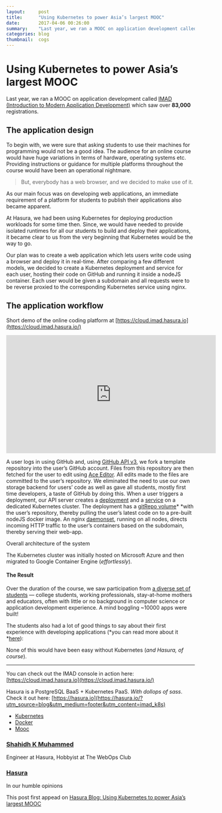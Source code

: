 ```yaml
---
layout:     post
title:      "Using Kubernetes to power Asia’s largest MOOC"
date:       2017-04-06 00:26:00
summary:    "Last year, we ran a MOOC on application development called IMAD (Introduction to Modern Application Development) which saw over 83,000 registrations."
categories: blog
thumbnail:  cogs
---
```


# Using Kubernetes to power Asia’s largest MOOC

Last year, we ran a MOOC on application development called [IMAD (Introduction
to Modern Application Development)](http://imad.tech/) which saw over **83,000**
registrations.

## The application design

To begin with, we were sure that asking students to use their machines for
programming would not be a good idea. The audience for an online course would
have huge variations in terms of hardware, operating systems etc. Providing
instructions or guidance for multiple platforms throughout the course would have
been an operational nightmare.

> But, everybody has a web browser, and we decided to make use of it.

As our main focus was on developing web applications, an immediate requirement
of a platform for students to publish their applications also became apparent.

At Hasura, we had been using Kubernetes for deploying production workloads for
some time then. Since, we would have needed to provide isolated runtimes for all
our students to build and deploy their applications, it became clear to us from
the very beginning that Kubernetes would be the way to go.

Our plan was to create a web application which lets users write code using a
browser and deploy it in real-time. After comparing a few different models, we
decided to create a Kubernetes deployment and service for each user, hosting
their code on GitHub and running it inside a nodeJS container. Each user would
be given a subdomain and all requests were to be reverse proxied to the
corresponding Kubernetes service using nginx.

## The application workflow

<span class="figcaption_hack">Short demo of the online coding platform at
[https://cloud.imad.hasura.io](https://cloud.imad.hasura.io/)</span>

<iframe width="560" height="315" src="https://www.youtube.com/embed/5bF6wQr_9_Y?ecver=1" frameborder="0" allowfullscreen></iframe>

A user logs in using GitHub and, using [GitHub API
v3](https://developer.github.com/v3/), we fork a template repository into the
user’s GitHub account. Files from this repository are then fetched for the user
to edit using [Ace Editor](https://ace.c9.io/). All edits made to the files are
committed to the user’s repository. We eliminated the need to use our own
storage backend for users’ code as well as gave all students, mostly first time
developers, a taste of GitHub by doing this. When a user triggers a deployment,
our API server creates a
[deployment](https://kubernetes.io/docs/concepts/workloads/controllers/deployment/)
and a
[service](https://kubernetes.io/docs/concepts/services-networking/service/) on a
dedicated Kubernetes cluster. The deployment has a [gitRepo
volume](https://kubernetes.io/docs/concepts/storage/volumes/#gitrepo)* *with the
user’s repository, thereby pulling the user’s latest code on to a pre-built
nodeJS docker image. An nginx
[daemonset](https://kubernetes.io/docs/concepts/workloads/controllers/daemonset/),
running on all nodes, directs incoming HTTP traffic to the user’s containers
based on the subdomain, thereby serving their web-app.

<span class="figcaption_hack">Overall architecture of the system</span>

The Kubernetes cluster was initially hosted on Microsoft Azure and then migrated
to Google Container Engine (*effortlessly*).

#### The Result

Over the duration of the course, we saw participation from [a diverse set of
students](https://medium.com/@IMAD_mooc/latest) — college students, working
professionals, stay-at-home mothers and educators, often with little or no
background in computer science or application development experience. A mind
boggling ~10000 apps were built!

The students also had a lot of good things to say about their first experience
with developing applications (*you can read more about it
*[here](https://medium.com/@HasuraHQ/tales-from-imad-indias-largest-mooc-de7dad2f6127)):

None of this would have been easy without Kubernetes (*and Hasura, of course*).

*****

You can check out the IMAD console in action here:
[https://cloud.imad.hasura.io](https://cloud.imad.hasura.io/)

Hasura is a PostgreSQL BaaS + Kubernetes PaaS. *With dollops of sass*. Check it
out here:
[https://hasura.io](https://hasura.io/?utm_source=blog&utm_medium=footer&utm_content=imad_k8s)

* [Kubernetes](https://blog.hasura.io/tagged/kubernetes?source=post)
* [Docker](https://blog.hasura.io/tagged/docker?source=post)
* [Mooc](https://blog.hasura.io/tagged/mooc?source=post)

### [Shahidh K Muhammed](https://blog.hasura.io/@shahidh)

Engineer at Hasura, Hobbyist at The WebOps Club

### [Hasura](https://blog.hasura.io/?source=footer_card)

In our humble opinions

This post first appead on [Hasura Blog: Using Kubernetes to power Asia’s largest MOOC](https://blog.hasura.io/using-kubernetes-to-power-asias-largest-mooc-2ea3bfbf1d15)
